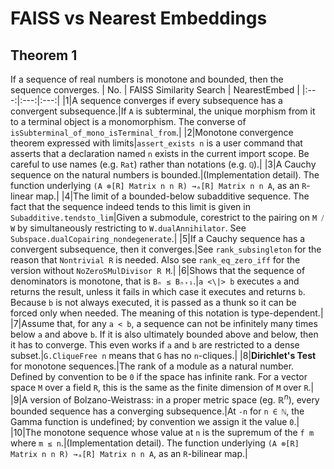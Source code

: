 # FAISS vs Nearest Embeddings

## Theorem 1
If a sequence of real numbers is monotone and bounded, then the sequence converges.
| No. | FAISS Similarity Search | NearestEmbed |
|:---:|:---:|:---:|
|1|A sequence converges if every subsequence has a convergent subsequence.|If `A` is subterminal, the unique morphism from it to a terminal object is a monomorphism. The converse of `isSubterminal_of_mono_isTerminal_from`.|
|2|Monotone convergence theorem expressed with limits|`assert_exists n` is a user command that asserts that a declaration named `n` exists in the current import scope.  Be careful to use names (e.g. `Rat`) rather than notations (e.g. `ℚ`).|
|3|A Cauchy sequence on the natural numbers is bounded.|(Implementation detail). The function underlying `(A ⊗[R] Matrix n n R) →ₐ[R] Matrix n n A`, as an `R`-linear map.|
|4|The limit of a bounded-below subadditive sequence. The fact that the sequence indeed tends to this limit is given in `Subadditive.tendsto_lim`|Given a submodule, corestrict to the pairing on `M ⧸ W` by simultaneously restricting to `W.dualAnnihilator`.  See `Subspace.dualCopairing_nondegenerate`.|
|5|If a Cauchy sequence has a convergent subsequence, then it converges.|See `rank_subsingleton` for the reason that `Nontrivial R` is needed. Also see `rank_eq_zero_iff` for the version without `NoZeroSMulDivisor R M`.|
|6|Shows that the sequence of denominators is monotone, that is `Bₙ ≤ Bₙ₊₁`.|`a <\|> b` executes `a` and returns the result, unless it fails in which case it executes and returns `b`. Because `b` is not always executed, it is passed as a thunk so it can be forced only when needed. The meaning of this notation is type-dependent.|
|7|Assume that, for any `a < b`, a sequence can not be infinitely many times below `a` and above `b`. If it is also ultimately bounded above and below, then it has to converge. This even works if `a` and `b` are restricted to a dense subset.|`G.CliqueFree n` means that `G` has no `n`-cliques.|
|8|**Dirichlet's Test** for monotone sequences.|The rank of a module as a natural number.  Defined by convention to be `0` if the space has infinite rank.  For a vector space `M` over a field `R`, this is the same as the finite dimension of `M` over `R`.|
|9|A version of Bolzano-Weistrass: in a proper metric space (eg. $ℝ^n$), every bounded sequence has a converging subsequence.|At `-n` for `n ∈ ℕ`, the Gamma function is undefined; by convention we assign it the value `0`.|
|10|The monotone sequence whose value at `n` is the supremum of the `f m` where `m ≤ n`.|(Implementation detail). The function underlying `(A ⊗[R] Matrix n n R) →ₐ[R] Matrix n n A`, as an `R`-bilinear map.|
